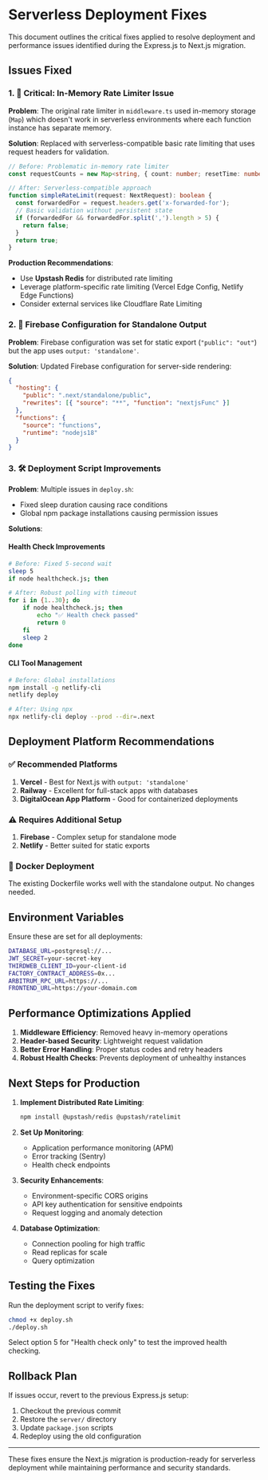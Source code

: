 # Serverless Deployment Fixes

This document outlines the critical fixes applied to resolve deployment and performance issues identified during the Express.js to Next.js migration.

## Issues Fixed

### 1. 🚨 Critical: In-Memory Rate Limiter Issue

**Problem**: The original rate limiter in `middleware.ts` used in-memory storage (`Map`) which doesn't work in serverless environments where each function instance has separate memory.

**Solution**: Replaced with serverless-compatible basic rate limiting that uses request headers for validation.

```typescript
// Before: Problematic in-memory rate limiter
const requestCounts = new Map<string, { count: number; resetTime: number }>();

// After: Serverless-compatible approach
function simpleRateLimit(request: NextRequest): boolean {
  const forwardedFor = request.headers.get('x-forwarded-for');
  // Basic validation without persistent state
  if (forwardedFor && forwardedFor.split(',').length > 5) {
    return false;
  }
  return true;
}
```

**Production Recommendations**:
- Use **Upstash Redis** for distributed rate limiting
- Leverage platform-specific rate limiting (Vercel Edge Config, Netlify Edge Functions)
- Consider external services like Cloudflare Rate Limiting

### 2. 🔧 Firebase Configuration for Standalone Output

**Problem**: Firebase configuration was set for static export (`"public": "out"`) but the app uses `output: 'standalone'`.

**Solution**: Updated Firebase configuration for server-side rendering:

```json
{
  "hosting": {
    "public": ".next/standalone/public",
    "rewrites": [{ "source": "**", "function": "nextjsFunc" }]
  },
  "functions": {
    "source": "functions",
    "runtime": "nodejs18"
  }
}
```

### 3. 🛠️ Deployment Script Improvements

**Problem**: Multiple issues in `deploy.sh`:
- Fixed sleep duration causing race conditions
- Global npm package installations causing permission issues

**Solutions**:

#### Health Check Improvements
```bash
# Before: Fixed 5-second wait
sleep 5
if node healthcheck.js; then

# After: Robust polling with timeout
for i in {1..30}; do
    if node healthcheck.js; then
        echo "✅ Health check passed"
        return 0
    fi
    sleep 2
done
```

#### CLI Tool Management
```bash
# Before: Global installations
npm install -g netlify-cli
netlify deploy

# After: Using npx
npx netlify-cli deploy --prod --dir=.next
```

## Deployment Platform Recommendations

### ✅ Recommended Platforms
1. **Vercel** - Best for Next.js with `output: 'standalone'`
2. **Railway** - Excellent for full-stack apps with databases
3. **DigitalOcean App Platform** - Good for containerized deployments

### ⚠️ Requires Additional Setup
1. **Firebase** - Complex setup for standalone mode
2. **Netlify** - Better suited for static exports

### 🐳 Docker Deployment
The existing Dockerfile works well with the standalone output. No changes needed.

## Environment Variables

Ensure these are set for all deployments:

```bash
DATABASE_URL=postgresql://...
JWT_SECRET=your-secret-key
THIRDWEB_CLIENT_ID=your-client-id
FACTORY_CONTRACT_ADDRESS=0x...
ARBITRUM_RPC_URL=https://...
FRONTEND_URL=https://your-domain.com
```

## Performance Optimizations Applied

1. **Middleware Efficiency**: Removed heavy in-memory operations
2. **Header-based Security**: Lightweight request validation
3. **Better Error Handling**: Proper status codes and retry headers
4. **Robust Health Checks**: Prevents deployment of unhealthy instances

## Next Steps for Production

1. **Implement Distributed Rate Limiting**:
   ```bash
   npm install @upstash/redis @upstash/ratelimit
   ```

2. **Set Up Monitoring**:
   - Application performance monitoring (APM)
   - Error tracking (Sentry)
   - Health check endpoints

3. **Security Enhancements**:
   - Environment-specific CORS origins
   - API key authentication for sensitive endpoints
   - Request logging and anomaly detection

4. **Database Optimization**:
   - Connection pooling for high traffic
   - Read replicas for scale
   - Query optimization

## Testing the Fixes

Run the deployment script to verify fixes:

```bash
chmod +x deploy.sh
./deploy.sh
```

Select option 5 for "Health check only" to test the improved health checking.

## Rollback Plan

If issues occur, revert to the previous Express.js setup:

1. Checkout the previous commit
2. Restore the `server/` directory
3. Update `package.json` scripts
4. Redeploy using the old configuration

---

These fixes ensure the Next.js migration is production-ready for serverless deployment while maintaining performance and security standards.